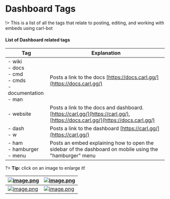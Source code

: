 # Dashboard Tags

!> This is a list of all the tags that relate to posting, editing, and working with embeds using carl-bot

#### List of Dashboard related tags

<!-- prettier-ignore -->
| Tag  | Explanation |
| ---- | ----------- |
| - wiki<br>- docs<br>- cmd<br>- cmds<br>- documentation<br>- man | Posts a link to the docs [https://docs.carl.gg/](https://docs.carl.gg/) |
| - website | Posts a link to the docs and dashboard. [https://carl.gg/](https://carl.gg/), [https://docs.carl.gg/](https://docs.carl.gg/) |
| - dash<br>- w | Posts a link to the dashboard [https://carl.gg/](https://carl.gg/)|
| - ham<br>- hamburger<br>- menu | Posts an embed explaining how to open the sidebar of the dashboard on mobile using the "hamburger" menu |

?> **Tip:** click on an image to enlarge it!

<!-- prettier-ignore -->
| [![image.png](https://i.postimg.cc/Wb78S6Zn/image.png)](https://postimg.cc/hffVtmpz) | [![image.png](https://i.postimg.cc/1txDyf6X/image.png)](https://postimg.cc/xkRXRj6V) |
| ------------ | ----------------------------- |
| [![image.png](https://i.postimg.cc/DZFmCsLr/image.png)](https://postimg.cc/Y4np0vX0) | [![image.png](https://i.postimg.cc/6qpqKXHT/image.png)](https://postimg.cc/9RsCPvHj) |
